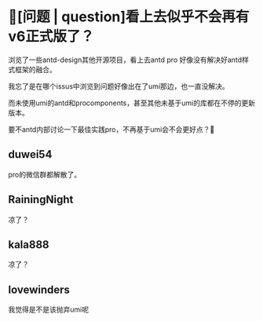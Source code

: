 # 🧐[问题 | question]看上去似乎不会再有v6正式版了？

浏览了一些antd-design其他开源项目，看上去antd pro 好像没有解决好antd样式框架的融合。

我忘了是在哪个issus中浏览到问题好像出在了umi那边，也一直没解决。

而未使用umi的antd和procomponents，甚至其他未基于umi的库都在不停的更新版本。

要不antd内部讨论一下最佳实践pro，不再基于umi会不会更好点？🧐

## duwei54

pro的微信群都解散了。

## RainingNight

凉了？

## kala888

凉了？

## lovewinders

我觉得是不是该抛弃umi呢

